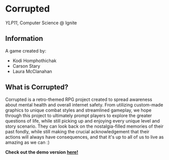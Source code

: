 # Corrupted
_YLP11_, Computer Science @ Ignite

## Information
A game created by: 
- Kodi Homphothichak
- Carson Stary
- Laura McClanahan

## What is Corrupted?
Corrupted is a retro-themed RPG project created to spread awareness about mental health and overall internet safety. From utilizing custom-made graphics to unique combat styles and streamlined gameplay, we hope through this project to ultimately prompt players to explore the greater questions of life, while still picking up and enjoying every unique level and story scenario. They can look back on the nostalgia-filled memories of their past fondly, while still making the crucial acknowledgement that their actions will always have consequences, and that it's up to all of us to live as amazing as we can :)

__Check out the demo version [here!](https://github.com/cstarflowers/Corrupted-DEV/releases/tag/DEMO)__
